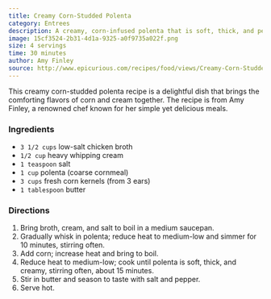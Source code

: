 ```yaml
---
title: Creamy Corn-Studded Polenta
category: Entrees
description: A creamy, corn-infused polenta that is soft, thick, and perfect for a comforting meal. 
image: 15cf3524-2b31-4d1a-9325-a0f9735a022f.png
size: 4 servings
time: 30 minutes
author: Amy Finley
source: http://www.epicurious.com/recipes/food/views/Creamy-Corn-Studded-Polenta-242149
---
```


This creamy corn-studded polenta recipe is a delightful dish that brings the comforting flavors of corn and cream together. The recipe is from Amy Finley, a renowned chef known for her simple yet delicious meals.

### Ingredients

* `3 1/2 cups` low-salt chicken broth
* `1/2 cup` heavy whipping cream
* `1 teaspoon` salt
* `1 cup` polenta (coarse cornmeal)
* `3 cups` fresh corn kernels (from 3 ears)
* `1 tablespoon` butter

### Directions

1. Bring broth, cream, and salt to boil in a medium saucepan.
2. Gradually whisk in polenta; reduce heat to medium-low and simmer for 10 minutes, stirring often.
3. Add corn; increase heat and bring to boil.
4. Reduce heat to medium-low; cook until polenta is soft, thick, and creamy, stirring often, about 15 minutes.
5. Stir in butter and season to taste with salt and pepper.
6. Serve hot.